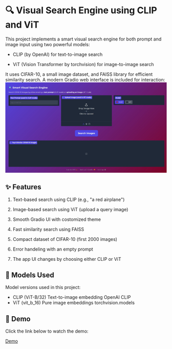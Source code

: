# 🔍 Visual Search Engine using CLIP and ViT
This project implements a smart visual search engine for both prompt and image input using two powerful models:

* CLIP (by OpenAI) for text-to-image search

* ViT (Vision Transformer by torchvision) for image-to-image search

It uses CIFAR-10, a small image dataset, and FAISS library for efficient similarity search. A modern Gradio web interface is included for interaction:
![Example](https://github.com/PariyaKhalili/smart-visual-search-engine/blob/main/assets/app_ui.jpg)

## ✨ Features
1. Text-based search using CLIP (e.g., "a red airplane")

2. Image-based search using ViT (upload a query image)

3. Smooth Gradio UI with costomized theme

4. Fast similarity search using FAISS

5. Compact dataset of CIFAR-10 (first 2000 images)

6. Error handeling with an empty prompt

7. The app UI changes by choosing either CLIP or ViT 

## 🧠 Models Used
Model	versions used in this project:
* CLIP (ViT-B/32)	Text-to-image embedding	OpenAI CLIP
* ViT (vit_b_16)	Pure image embeddings	torchvision.models

## 🎥 Demo
Click the link below to watch the demo:

[Demo](assets/demo.mp4)
